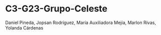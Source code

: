 # C3-G23-Grupo-Celeste
Daniel Pineda, Jopsan Rodríguez, María Auxiliadora Mejía,  Marlon Rivas, Yolanda Cárdenas
